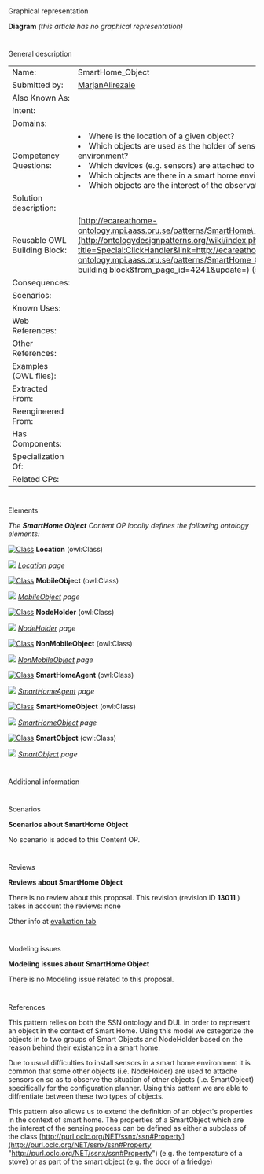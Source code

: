 # 

 Graphical representation



__Diagram__ 
_(this article has no graphical representation)_ 




# 

 General description




|  |  |
| --- | --- |
|  Name:  |  SmartHome\_Object  |
|  Submitted by:  | [MarjanAlirezaie](../User/MarjanAlirezaie "User:MarjanAlirezaie")  |
|  Also Known As:  |  |
|  Intent:  |  |
|  Domains:  |  |
|  Competency Questions:  | <li>       Where is the location of a given object?      </li><li>       Which objects are used as the holder of sensors in the smart home environment?      </li><li>       Which devices (e.g. sensors) are attached to a NodeHolder?      </li><li>       Which objects are there in a smart home environment?      </li><li>       Which objects are the interest of the observation process?      </li> |
|  Solution description:  |  |
|  Reusable OWL Building Block:  | [http://ecareathome-ontology.mpi.aass.oru.se/patterns/SmartHome\_Object.owl](http://ontologydesignpatterns.org/wiki/index.php?title=Special:ClickHandler&link=http://ecareathome-ontology.mpi.aass.oru.se/patterns/SmartHome_Object.owl&message=OWL building block&from_page_id=4241&update=)  (540)  |
|  Consequences:  |  |
|  Scenarios:  |  |
|  Known Uses:  |  |
|  Web References:  |  |
|  Other References:  |  |
|  Examples (OWL files):  |  |
|  Extracted From:  |  |
|  Reengineered From:  |  |
|  Has Components:  |  |
|  Specialization Of:  |  |
|  Related CPs:  |  |



  





# 

 Elements



_The
 __SmartHome Object__ 
 Content OP locally defines the following ontology elements:_ 





[![Class](../../../../../../../images/thumb/2/27/Class.gif/20px-Class.gif)](../Image/Class.gif "Class")
__Location__ 
 (owl:Class)
 
[![](../../../../../../../images/thumb/8/87/ArrowRight.gif/11px-ArrowRight.gif)](../Image/ArrowRight.gif "ArrowRight.gif")
_[Location](../Submissions/SmartHome_Object/Location "Submissions:SmartHome Object/Location") 
 page_ 



[![Class](../../../../../../../images/thumb/2/27/Class.gif/20px-Class.gif)](../Image/Class.gif "Class")
__MobileObject__ 
 (owl:Class)
 
[![](../../../../../../../images/thumb/8/87/ArrowRight.gif/11px-ArrowRight.gif)](../Image/ArrowRight.gif "ArrowRight.gif")
_[MobileObject](../Submissions/SmartHome_Object/MobileObject "Submissions:SmartHome Object/MobileObject") 
 page_ 



[![Class](../../../../../../../images/thumb/2/27/Class.gif/20px-Class.gif)](../Image/Class.gif "Class")
__NodeHolder__ 
 (owl:Class)
 
[![](../../../../../../../images/thumb/8/87/ArrowRight.gif/11px-ArrowRight.gif)](../Image/ArrowRight.gif "ArrowRight.gif")
_[NodeHolder](../Submissions/SmartHome_Object/NodeHolder "Submissions:SmartHome Object/NodeHolder") 
 page_ 



[![Class](../../../../../../../images/thumb/2/27/Class.gif/20px-Class.gif)](../Image/Class.gif "Class")
__NonMobileObject__ 
 (owl:Class)
 
[![](../../../../../../../images/thumb/8/87/ArrowRight.gif/11px-ArrowRight.gif)](../Image/ArrowRight.gif "ArrowRight.gif")
_[NonMobileObject](../Submissions/SmartHome_Object/NonMobileObject "Submissions:SmartHome Object/NonMobileObject") 
 page_ 



[![Class](../../../../../../../images/thumb/2/27/Class.gif/20px-Class.gif)](../Image/Class.gif "Class")
__SmartHomeAgent__ 
 (owl:Class)
 
[![](../../../../../../../images/thumb/8/87/ArrowRight.gif/11px-ArrowRight.gif)](../Image/ArrowRight.gif "ArrowRight.gif")
_[SmartHomeAgent](../Submissions/SmartHome_Object/SmartHomeAgent "Submissions:SmartHome Object/SmartHomeAgent") 
 page_ 



[![Class](../../../../../../../images/thumb/2/27/Class.gif/20px-Class.gif)](../Image/Class.gif "Class")
__SmartHomeObject__ 
 (owl:Class)
 
[![](../../../../../../../images/thumb/8/87/ArrowRight.gif/11px-ArrowRight.gif)](../Image/ArrowRight.gif "ArrowRight.gif")
_[SmartHomeObject](../Submissions/SmartHome_Object/SmartHomeObject "Submissions:SmartHome Object/SmartHomeObject") 
 page_ 



[![Class](../../../../../../../images/thumb/2/27/Class.gif/20px-Class.gif)](../Image/Class.gif "Class")
__SmartObject__ 
 (owl:Class)
 
[![](../../../../../../../images/thumb/8/87/ArrowRight.gif/11px-ArrowRight.gif)](../Image/ArrowRight.gif "ArrowRight.gif")
_[SmartObject](../Submissions/SmartHome_Object/SmartObject "Submissions:SmartHome Object/SmartObject") 
 page_ 


# 

 Additional information



# 

 Scenarios




__Scenarios about SmartHome Object__ 


 No scenario is added to this Content OP.
 




# 

 Reviews




__Reviews about SmartHome Object__ 


 There is no review about this proposal.
This revision (revision ID
 __13011__ 
 ) takes in account the reviews: none
 



 Other info at
 [evaluation tab](http://ontologydesignpatterns.org/wiki/index.php?title=Submissions:SmartHome_Object&action=evaluation "http://ontologydesignpatterns.org/wiki/index.php?title=Submissions:SmartHome_Object&action=evaluation") 





# 

 Modeling issues




__Modeling issues about SmartHome Object__ 


 There is no Modeling issue related to this proposal.
 




# 

 References



  

 This pattern relies on both the SSN ontology and DUL in order to represent an object in the context of Smart Home. Using this model we categorize the objects in to two groups of Smart Objects and NodeHolder based on the reason behind their existance in a smart home.
 



 Due to usual difficulties to install sensors in a smart home environment it is common that some other objects (i.e. NodeHolder) are used to attache sensors on so as to observe the situation of other objects (i.e. SmartObject) specifically for the configuration planner. Using this pattern we are able to diffrentiate between these two types of objects.
 



 This pattern also allows us to extend the definition of an object's properties in the context of smart home. The properties of a SmartObject which are the interest of the sensing process can be defined as either a subclass of the class
 [http://purl.oclc.org/NET/ssnx/ssn#Property](http://purl.oclc.org/NET/ssnx/ssn#Property "http://purl.oclc.org/NET/ssnx/ssn#Property") 
 (e.g. the temperature of a stove) or as part of the smart object (e.g. the door of a friedge)